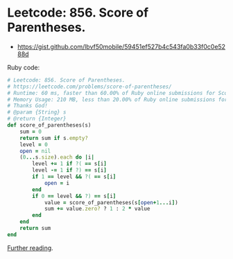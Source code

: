 # Leetcode: 856. Score of Parentheses.

- https://gist.github.com/lbvf50mobile/59451ef527b4c543fa0b33f0c0e5288d

Ruby code:
```Ruby
# Leetcode: 856. Score of Parentheses.
# https://leetcode.com/problems/score-of-parentheses/
# Runtime: 60 ms, faster than 60.00% of Ruby online submissions for Score of Parentheses.
# Memory Usage: 210 MB, less than 20.00% of Ruby online submissions for Score of Parentheses.
# Thanks God!
# @param {String} s
# @return {Integer}
def score_of_parentheses(s)
    sum = 0
    return sum if s.empty?
    level = 0
    open = nil
    (0...s.size).each do |i|
        level += 1 if ?( == s[i]
        level -= 1 if ?) == s[i]
        if 1 == level && ?( == s[i]
            open = i
        end
        if 0 == level && ?) == s[i]
            value = score_of_parentheses(s[open+1...i])
            sum += value.zero? ? 1 : 2 * value
        end
    end
    return sum
end
```

[Further reading](https://leetcode.com/problems/score-of-parentheses/discuss/141777/C++JavaPython-O(1)-Space).